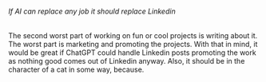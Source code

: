 ###### If AI can replace any job it should replace Linkedin

The second worst part of working on fun or cool projects is writing about it. The worst part is marketing and promoting the projects. With that in mind, it would be great if ChatGPT could handle Linkedin posts promoting the work as nothing good comes out of Linkedin anyway. Also, it should be in the character of a cat in some way, because.
